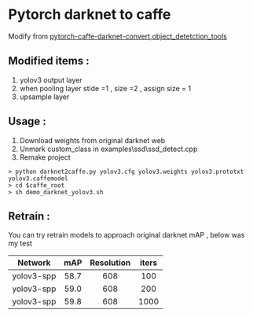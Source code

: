 # Pytorch darknet to caffe 

Modify from [pytorch-caffe-darknet-convert](https://github.com/marvis/pytorch-caffe-darknet-convert),[object_detetction_tools](https://github.com/BingzheWu/object_detetction_tools)

## Modified items :

1. yolov3 output layer
2. when pooling layer stide =1 , size =2 , assign size = 1
3. upsample layer 

## Usage : 

1. Download weights from original darknet web
2. Unmark custom_class in examples\ssd\ssd_detect.cpp
3. Remake project
 
```
> python darknet2caffe.py yolov3.cfg yolov3.weights yolov3.prototxt yolov3.caffemodel
> cd $caffe_root
> sh demo_darknet_yolov3.sh
```


## Retrain  :

You can try  retrain models to approach original darknet  mAP , below was my test

Network|mAP|Resolution|iters
:---:|:---:|:---:|:---:
yolov3-spp|58.7|608|100
yolov3-spp|59.0|608|200
yolov3-spp|59.8|608|1000
